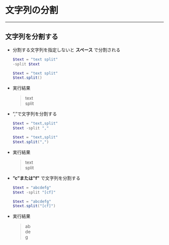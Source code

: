 # 文字列の分割

***

## 文字列を分割する

* 分割する文字列を指定しないと __スペース__ で分割される

  ```PowerShell
  $text = "text split"
  -split $text
  ```

  ```PowerShell
  $text = "text split"
  $text.split()
  ```

* 実行結果

  > text  
  split

* ”,”で文字列を分割する

  ```PowerShell
  $text = "text,split"
  $text -split ","
  ```

  ```PowerShell
  $text = "text,split"
  $text.split(",")
  ```

* 実行結果

  > text  
  split

* __”c”または"f"__ で文字列を分割する

  ```PowerShell
  $text = "abcdefg"
  $text -split "[cf]"
  ```

  ```PowerShell
  $text = "abcdefg"
  $text.split("[cf]")
  ```

* 実行結果

  > ab  
  de  
  g
